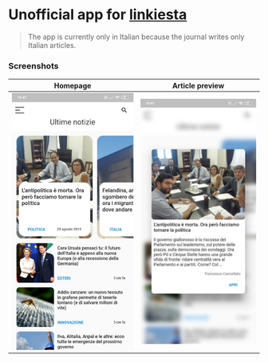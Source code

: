 # Unofficial app for [linkiesta](www.linkiesta.it)
> The app is currently only in Italian because the journal writes only Italian articles.

### Screenshots
Homepage                   |  Article preview
:-------------------------:|:-------------------------:
![homepage](.github/home.jpg)  |  ![preview](.github/preview.jpg)
